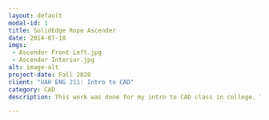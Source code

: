 ```yaml
---
layout: default
modal-id: 1
title: SolidEdge Rope Ascender
date: 2014-07-18
imgs: 
 - Ascender Front Left.jpg
 - Ascender Interior.jpg
alt: image-alt
project-date: Fall 2020
client: "UAH ENG 211: Intro to CAD"
category: CAD
description: This work was done for my intro to CAD class in college. This piece of equipment was designed in SolidEdge in a sci-fi theme to ascend 13mm diameter climbing rope. The assembly features 25 unique parts, including fully featured worm, wheel, and bevel gears.

---
```

